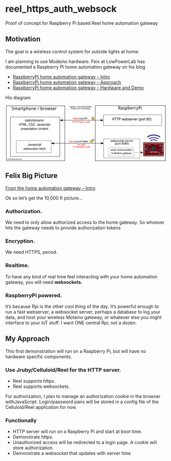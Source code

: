 reel_https_auth_websock
=======================

Proof of concept for Raspberry Pi based Reel home automation gateway

## Motivation

The goal is a wireless control system for outside lights at home.

I am planning to use Modeino hardware.
Feix at LowPowerLab has documented a
Raspberry Pi home automation gateway on his blog

* [RaspberryPi home automation gateway – Intro](http://lowpowerlab.com/blog/2013/10/02/raspberrypi-home-automation-gateway/)
* [RaspberryPi home automation gateway – Approach](http://lowpowerlab.com/blog/2013/10/03/raspberrypi-home-automation-gateway-approach/)
* [RaspberryPi home automation gateway – Hardware and Demo](http://lowpowerlab.com/blog/2013/10/11/raspberrypi-home-automation-gateway-hardware-and-demo/)

His diagram

![Low Power Lab Gateway diagram](/images/felix_gateway_diagram.png "Low Power Lab Gateway")

## Felix Big Picture

[From the home automation gateway – Intro](http://lowpowerlab.com/blog/2013/10/02/raspberrypi-home-automation-gateway/)

Ok so let’s get the 10,000 ft picture…

### Authorization.

We need to only allow authorized access to the home
gateway. So whoever hits the gateway needs to provide authorization tokens

### Encryption.

We need HTTPS, period.

### Realtime.

To have any kind of real time feel interacting with your home
automation gateway, you will need __websockets.__

### RaspberryPi powered.

It’s because Rpi is the other cool thing of the
day. It’s powerful enough to run a fast webserver, a websocket server,
perhaps a database to log your data, and host your wireless Moteino
gateway, or whatever else you might interface to your IoT stuff. I want
ONE central Rpi, not a dozen.

## My Approach

This first demonstration will run on a Raspberry Pi,
but will have no hardware specific components.

### Use Jruby/Celluloid/Reel for the HTTP server.

* Reel supports https.
* Reel supports websockets.

For authorization, I plan to manage an authorization cookie
in the browser withJavaScript.  Login/password pairs will be
stored in a config file of the Celluloid/Reel application for now.

### Functionally

* HTTP server will run on a Raspberry Pi and start at boot time.
* Demonstrate https.
* Unauthorized access will be redirected to a login page. A cookie will store authorization.
* Demonstrate a websocket that updates with server time.


